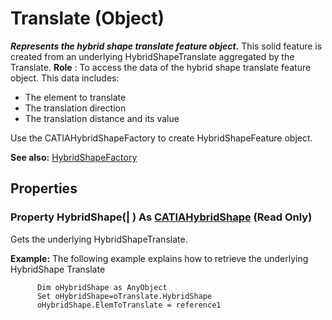 # Translate (Object)

**_Represents the hybrid shape translate feature object._**
This solid feature is created from an underlying HybridShapeTranslate aggregated by the Translate. **Role** : To access the data of the hybrid shape translate feature object. This data includes:

  * The element to translate
  * The translation direction
  * The translation distance and its value

Use the CATIAHybridShapeFactory to create HybridShapeFeature object.

**See also:**      [HybridShapeFactory](../GSMInterfaces/interface_HybridShapeFactory_68680.md)

## Properties

### Property **HybridShape**(| ) As [CATIAHybridShape](../MecModInterfaces/interface_HybridShape_25589.md) (Read Only)

   Gets the underlying HybridShapeTranslate.

**Example:**     The following example explains how to retrieve the underlying HybridShape Translate

```VBScript
      Dim oHybridShape as AnyObject
      Set oHybridShape=oTranslate.HybridShape
      oHybridShape.ElemToTranslate = reference1

```